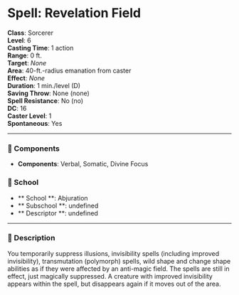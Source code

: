 
# Spell: Revelation Field
**Class**: Sorcerer  
**Level**: 6  
**Casting Time**: 1 action  
**Range**: 0 ft.  
**Target**: _None_  
**Area**: 40-ft.-radius emanation from caster  
**Effect**: _None_  
**Duration**: 1 min./level (D)  
**Saving Throw**: None (none)  
**Spell Resistance**: No (no)  
**DC**: 16  
**Caster Level**: 1  
**Spontaneous**: Yes

---

### 🔮 Components
- **Components**: Verbal, Somatic, Divine Focus

### 🏫 School
- ** School **: Abjuration
- ** Subschool **: undefined
- ** Descriptor **: undefined
---

### 📜 Description
You temporarily suppress illusions, invisibility spells (including improved invisibility), transmutation (polymorph) spells, wild shape and change shape abilities as if they were affected by an anti-magic field. The spells are still in effect, just magically suppressed. A creature with improved invisibility appears within the spell, but disappears again if it moves out of the area.
